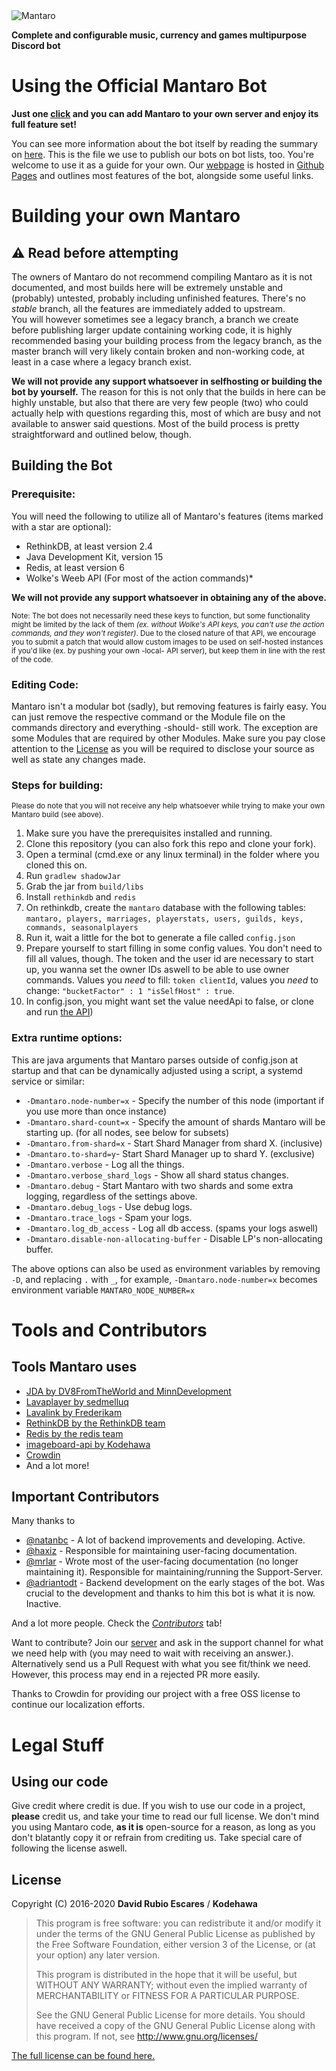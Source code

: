<img alt="Mantaro" src="https://i.imgur.com/b00buRW.png"/>

**Complete and configurable music, currency and games multipurpose Discord bot**

# Using the Official Mantaro Bot

**Just one [click](https://add.mantaro.site) and you can add Mantaro to your own server and enjoy its full feature set!**

You can see more information about the bot itself by reading the summary on [here](https://github.com/Mantaro/MantaroBot/blob/master/FEATURES.md). This is the file we use to publish our bots on bot lists, too. You're welcome to use it as a guide for your own. Our [webpage](https://mantaro.site) is hosted in [Github Pages](https://github.com/Mantaro/mantaro.github.io) and outlines most features of the bot, alongside some useful links.

# Building your own Mantaro

## ⚠ **Read before attempting**
The owners of Mantaro do not recommend compiling Mantaro as it is not documented, and most builds here will be extremely unstable and (probably) untested, probably including unfinished features. There's no *stable* branch, all the features are immediately added to upstream.\
You will however sometimes see a legacy branch, a branch we create before publishing larger update containing working code, it is highly recommended basing your building process from the legacy branch, as the master branch will very likely contain broken and non-working code, at least in a case where a legacy branch exist.

**We will not provide any support whatsoever in selfhosting or building the bot by yourself.**
The reason for this is not only that the builds in here can be highly unstable, but also that there are very few people (two) who could actually help with questions regarding this, most of which are busy and not available to answer said questions. Most of the build process is pretty straightforward and outlined below, though.

## Building the Bot

### Prerequisite:

You will need the following to utilize all of Mantaro's features (items marked with a star are optional):
* RethinkDB, at least version 2.4
* Java Development Kit, version 15
* Redis, at least version 6
* Wolke's Weeb API (For most of the action commands)*

**We will not provide any support whatsoever in obtaining any of the above.**

<sub>Note: The bot does not necessarily need these keys to function, but some functionality might be limited by the lack of them *(ex. without Wolke's API keys, you can't use the action commands, and they won't register)*. Due to the closed nature of that API, we encourage you to submit a patch that would allow custom images to be used on self-hosted instances if you'd like (ex. by pushing your own -local- API server), but keep them in line with the rest of the code.</sub> 

### Editing Code:
Mantaro isn't a modular bot (sadly), but removing features is fairly easy. You can just remove the respective command or the Module file on the commands directory and everything -should- still work. The exception are some Modules that are required by other Modules.
Make sure you pay close attention to the [License](https://github.com/Mantaro/MantaroBot/blob/master/LICENSE) as you will be required to disclose your source as well as state any changes made.

### Steps for building:
<sub>Please do note that you will not receive any help whatsoever while trying to make your own Mantaro build (see above).</sub>

1.  Make sure you have the prerequisites installed and running.
2.  Clone this repository (you can also fork this repo and clone your fork). 
3.  Open a terminal (cmd.exe or any linux terminal) in the folder where you cloned this on.
4.  Run `gradlew shadowJar`
5.  Grab the jar from `build/libs`
6.  Install `rethinkdb` and `redis`
7.  On rethinkdb, create the `mantaro` database with the following tables: `mantaro, players, marriages, playerstats, users, guilds, keys, commands, seasonalplayers`
8.  Run it, wait a little for the bot to generate a file called `config.json`
9.  Prepare yourself to start filling in some config values. You don't need to fill all values, though. The token and the user id are necessary to start up, you wanna set the owner IDs aswell to be able to use owner commands. Values you *need* to fill: `token clientId`, values you *need* to change: `"bucketFactor" : 1 "isSelfHost" : true`.
9.  In config.json, you might want set the value needApi to false, or clone and run [the API](https://github.com/Kodehawa/mantaro-api))

### Extra runtime options:
This are java arguments that Mantaro parses outside of config.json at startup and that can be dynamically adjusted using a script, a systemd service or similar:
*   `-Dmantaro.node-number=x` - Specify the number of this node (important if you use more than once instance)
*   `-Dmantaro.shard-count=x` - Specify the amount of shards Mantaro will be starting up. (for all nodes, see below for subsets)
*   `-Dmantaro.from-shard=x` - Start Shard Manager from shard X. (inclusive)
*   `-Dmantaro.to-shard=y`- Start Shard Manager up to shard Y. (exclusive)
*   `-Dmantaro.verbose` - Log all the things.
*   `-Dmantaro.verbose_shard_logs` - Show all shard status changes.
*   `-Dmantaro.debug` - Start Mantaro with two shards and some extra logging, regardless of the settings above.
*   `-Dmantaro.debug_logs` - Use debug logs.
*   `-Dmantaro.trace_logs` - Spam your logs.
*   `-Dmantaro.log_db_access` - Log all db access. (spams your logs aswell)
*   `-Dmantaro.disable-non-allocating-buffer` - Disable LP's non-allocating buffer.

The above options can also be used as environment variables by removing `-D`, and replacing `.` with `_`, for example, `-Dmantaro.node-number=x` becomes environment variable `MANTARO_NODE_NUMBER=x`

# Tools and Contributors

## Tools Mantaro uses
*   [JDA by DV8FromTheWorld and MinnDevelopment](https://github.com/DV8FromTheWorld/JDA)
*   [Lavaplayer by sedmelluq](https://github.com/sedmelluq/lavaplayer)
*   [Lavalink by Frederikam](https://github.com/Frederikam/Lavalink)
*   [RethinkDB by the RethinkDB team](http://rethinkdb.com)
*   [Redis by the redis team](https://redis.io)
*   [imageboard-api by Kodehawa](https://github.com/Kodehawa/imageboard-api)
*   [Crowdin](https://translate.mantaro.site/) 
*   And a lot more!

## Important Contributors
Many thanks to

* [@natanbc](https://github.com/natanbc) - A lot of backend improvements and developing. Active.
* [@haxiz](https://github.com/Haxiz) - Responsible for maintaining user-facing documentation.
* [@mrlar](https://github.com/mrlar) - Wrote most of the user-facing documentation (no longer maintaining it). Responsible for maintaining/running the Support-Server.
* [@adriantodt](https://github.com/adriantodt) - Backend development on the early stages of the bot. Was crucial to the development and thanks to him this bot is what it is now. Inactive.

And a lot more people. Check the *[Contributors](https://github.com/Mantaro/MantaroBot/graphs/contributors)* tab!

Want to contribute? Join our [server](https://support.mantaro.site) and ask in the support channel for what we need help with (you may need to wait with receiving an answer.).\
Alternatively send us a Pull Request with what you see fit/think we need. However, this process may end in a rejected PR more easily.

Thanks to Crowdin for providing our project with a free OSS license to continue our localization efforts.

# Legal Stuff

## Using our code
Give credit where credit is due. If you wish to use our code in a project, **please** credit us, and take your time to read our full license. We don't mind you using Mantaro code, **as it is** open-source for a reason, as long as you don't blatantly copy it or refrain from crediting us. Take special care of following the license aswell.

## License

Copyright (C) 2016-2020 **David Rubio Escares** / **Kodehawa**

>This program is free software: you can redistribute it and/or modify it under the terms of the GNU General Public License
>as published by the Free Software Foundation, either version 3 of the License, or (at your option) any later version. 
>                                                   
>This program is distributed in the hope that it will be useful, but WITHOUT ANY WARRANTY; 
>without even the implied warranty of MERCHANTABILITY or FITNESS FOR A PARTICULAR PURPOSE. 
>                                                   
>See the GNU General Public License for more details. 
>You should have received a copy of the GNU General Public License along with this program. If not, see http://www.gnu.org/licenses/

[The full license can be found here.](https://github.com/Kodehawa/MantaroBot/blob/master/LICENSE)
